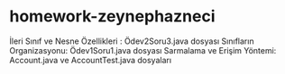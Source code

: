 # homework-zeynephazneci
İleri Sınıf ve Nesne Özellikleri : Ödev2Soru3.java dosyası
Sınıfların Organizasyonu: Ödev1Soru1.java dosyası
Sarmalama ve Erişim Yöntemi: Account.java ve AccountTest.java dosyaları
